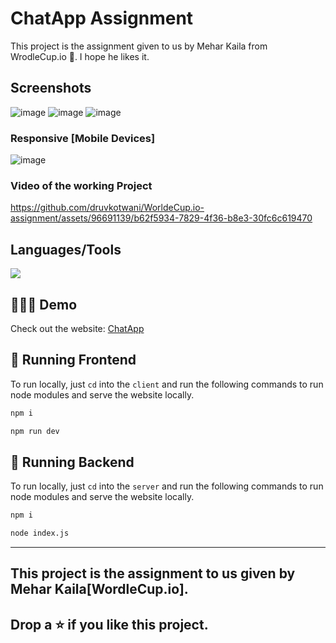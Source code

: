 # ChatApp Assignment

This project is the assignment given to us by Mehar Kaila from WrodleCup.io 🚀. I hope he likes it.

## Screenshots

![image](https://github.com/druvkotwani/WorldeCup.io-assignment/assets/96691139/f9ba1667-383b-41d9-bdf1-d6565fe3af58)
![image](https://github.com/druvkotwani/WorldeCup.io-assignment/assets/96691139/e83921a9-dc1e-47b4-a707-7abbf1f12419)
![image](https://github.com/druvkotwani/WorldeCup.io-assignment/assets/96691139/3abeaa7f-9e49-4964-b3cc-5e606f6933f9)

### Responsive [Mobile Devices]
![image](https://github.com/druvkotwani/WorldeCup.io-assignment/assets/96691139/ac816640-e771-488c-a4ae-f37c590418fe)

 
### Video of the working Project
https://github.com/druvkotwani/WorldeCup.io-assignment/assets/96691139/b62f5934-7829-4f36-b8e3-30fc6c619470





## Languages/Tools

<a href="">
    <img src="https://skillicons.dev/icons?i=tailwindcss,js,react,nodejs,vercel,onrender" />
  </a>

## 👩🏽‍💻 Demo
Check out the website: [ChatApp](https://worlde-cup-io-assignment-dhruvkotwani.vercel.app/)


## 🚀 Running Frontend
To run locally, just `cd` into the `client` and run the following commands to run node modules and serve the website locally.
```bash
npm i
```

```bash
npm run dev
```

## 🚀 Running Backend
To run locally, just `cd` into the `server` and run the following commands to run node modules and serve the website locally.
```bash
npm i
```

```bash
node index.js
```




<hr/>

## This project is the assignment to us given by Mehar Kaila[WordleCup.io].
## Drop a ⭐ if you like this project.
